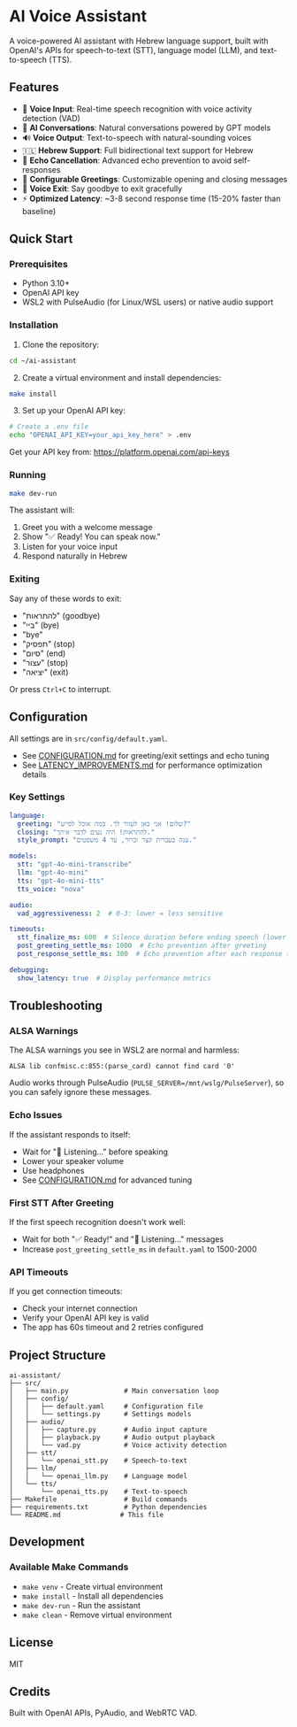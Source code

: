 # AI Voice Assistant

A voice-powered AI assistant with Hebrew language support, built with OpenAI's APIs for speech-to-text (STT), language model (LLM), and text-to-speech (TTS).

## Features

- 🎤 **Voice Input**: Real-time speech recognition with voice activity detection (VAD)
- 🤖 **AI Conversations**: Natural conversations powered by GPT models
- 🔊 **Voice Output**: Text-to-speech with natural-sounding voices
- 🇮🇱 **Hebrew Support**: Full bidirectional text support for Hebrew
- 🎯 **Echo Cancellation**: Advanced echo prevention to avoid self-responses
- 👋 **Configurable Greetings**: Customizable opening and closing messages
- 🚪 **Voice Exit**: Say goodbye to exit gracefully
- ⚡ **Optimized Latency**: ~3-8 second response time (15-20% faster than baseline)

## Quick Start

### Prerequisites

- Python 3.10+
- OpenAI API key
- WSL2 with PulseAudio (for Linux/WSL users) or native audio support

### Installation

1. Clone the repository:
```bash
cd ~/ai-assistant
```

2. Create a virtual environment and install dependencies:
```bash
make install
```

3. Set up your OpenAI API key:
```bash
# Create a .env file
echo "OPENAI_API_KEY=your_api_key_here" > .env
```

Get your API key from: https://platform.openai.com/api-keys

### Running

```bash
make dev-run
```

The assistant will:
1. Greet you with a welcome message
2. Show "✅ Ready! You can speak now."
3. Listen for your voice input
4. Respond naturally in Hebrew

### Exiting

Say any of these words to exit:
- "להתראות" (goodbye)
- "ביי" (bye)
- "bye"
- "תפסיק" (stop)
- "סיום" (end)
- "עצור" (stop)
- "יציאה" (exit)

Or press `Ctrl+C` to interrupt.

## Configuration

All settings are in `src/config/default.yaml`. 

- See [CONFIGURATION.md](CONFIGURATION.md) for greeting/exit settings and echo tuning
- See [LATENCY_IMPROVEMENTS.md](LATENCY_IMPROVEMENTS.md) for performance optimization details

### Key Settings

```yaml
language:
  greeting: "שלום! אני כאן לעזור לך. במה אוכל לסייע?"
  closing: "להתראות! היה נעים לדבר איתך."
  style_prompt: "ענה בעברית קצר וברור, עד 4 משפטים."

models:
  stt: "gpt-4o-mini-transcribe"
  llm: "gpt-4o-mini"
  tts: "gpt-4o-mini-tts"
  tts_voice: "nova"

audio:
  vad_aggressiveness: 2  # 0-3: lower = less sensitive

timeouts:
  stt_finalize_ms: 600  # Silence duration before ending speech (lower = faster)
  post_greeting_settle_ms: 1000  # Echo prevention after greeting
  post_response_settle_ms: 300  # Echo prevention after each response (lower = faster)

debugging:
  show_latency: true  # Display performance metrics
```

## Troubleshooting

### ALSA Warnings

The ALSA warnings you see in WSL2 are normal and harmless:
```
ALSA lib confmisc.c:855:(parse_card) cannot find card '0'
```

Audio works through PulseAudio (`PULSE_SERVER=/mnt/wslg/PulseServer`), so you can safely ignore these messages.

### Echo Issues

If the assistant responds to itself:
- Wait for "🎤 Listening..." before speaking
- Lower your speaker volume
- Use headphones
- See [CONFIGURATION.md](CONFIGURATION.md) for advanced tuning

### First STT After Greeting

If the first speech recognition doesn't work well:
- Wait for both "✅ Ready!" and "🎤 Listening..." messages
- Increase `post_greeting_settle_ms` in `default.yaml` to 1500-2000

### API Timeouts

If you get connection timeouts:
- Check your internet connection
- Verify your OpenAI API key is valid
- The app has 60s timeout and 2 retries configured

## Project Structure

```
ai-assistant/
├── src/
│   ├── main.py              # Main conversation loop
│   ├── config/
│   │   ├── default.yaml     # Configuration file
│   │   └── settings.py      # Settings models
│   ├── audio/
│   │   ├── capture.py       # Audio input capture
│   │   ├── playback.py      # Audio output playback
│   │   └── vad.py           # Voice activity detection
│   ├── stt/
│   │   └── openai_stt.py    # Speech-to-text
│   ├── llm/
│   │   └── openai_llm.py    # Language model
│   └── tts/
│       └── openai_tts.py    # Text-to-speech
├── Makefile                 # Build commands
├── requirements.txt         # Python dependencies
└── README.md               # This file
```

## Development

### Available Make Commands

- `make venv` - Create virtual environment
- `make install` - Install all dependencies
- `make dev-run` - Run the assistant
- `make clean` - Remove virtual environment

## License

MIT

## Credits

Built with OpenAI APIs, PyAudio, and WebRTC VAD.


